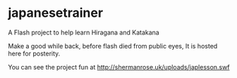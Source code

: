 # japanesetrainer

A Flash project to help learn Hiragana and Katakana

Make a good while back, before flash died from public eyes, It is hosted here for posterity.

You can see the project fun at http://shermanrose.uk/uploads/japlesson.swf
